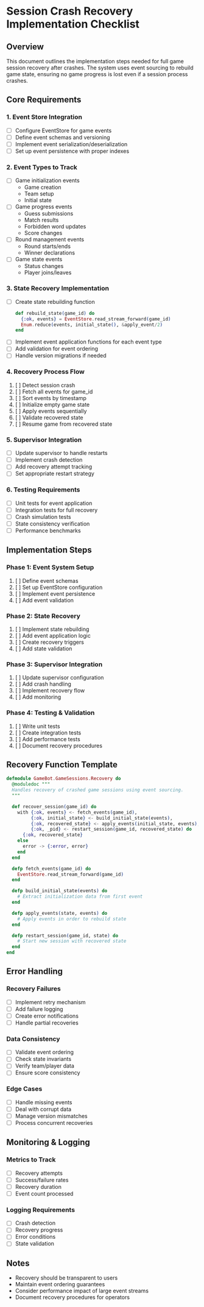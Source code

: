 # Session Crash Recovery Implementation Checklist

## Overview
This document outlines the implementation steps needed for full game session recovery after crashes. The system uses event sourcing to rebuild game state, ensuring no game progress is lost even if a session process crashes.

## Core Requirements

### 1. Event Store Integration
- [ ] Configure EventStore for game events
- [ ] Define event schemas and versioning
- [ ] Implement event serialization/deserialization
- [ ] Set up event persistence with proper indexes

### 2. Event Types to Track
- [ ] Game initialization events
  - Game creation
  - Team setup
  - Initial state
- [ ] Game progress events
  - Guess submissions
  - Match results
  - Forbidden word updates
  - Score changes
- [ ] Round management events
  - Round starts/ends
  - Winner declarations
- [ ] Game state events
  - Status changes
  - Player joins/leaves

### 3. State Recovery Implementation
- [ ] Create state rebuilding function
  ```elixir
  def rebuild_state(game_id) do
    {:ok, events} = EventStore.read_stream_forward(game_id)
    Enum.reduce(events, initial_state(), &apply_event/2)
  end
  ```
- [ ] Implement event application functions for each event type
- [ ] Add validation for event ordering
- [ ] Handle version migrations if needed

### 4. Recovery Process Flow
1. [ ] Detect session crash
2. [ ] Fetch all events for game_id
3. [ ] Sort events by timestamp
4. [ ] Initialize empty game state
5. [ ] Apply events sequentially
6. [ ] Validate recovered state
7. [ ] Resume game from recovered state

### 5. Supervisor Integration
- [ ] Update supervisor to handle restarts
- [ ] Implement crash detection
- [ ] Add recovery attempt tracking
- [ ] Set appropriate restart strategy

### 6. Testing Requirements
- [ ] Unit tests for event application
- [ ] Integration tests for full recovery
- [ ] Crash simulation tests
- [ ] State consistency verification
- [ ] Performance benchmarks

## Implementation Steps

### Phase 1: Event System Setup
1. [ ] Define event schemas
2. [ ] Set up EventStore configuration
3. [ ] Implement event persistence
4. [ ] Add event validation

### Phase 2: State Recovery
1. [ ] Implement state rebuilding
2. [ ] Add event application logic
3. [ ] Create recovery triggers
4. [ ] Add state validation

### Phase 3: Supervisor Integration
1. [ ] Update supervisor configuration
2. [ ] Add crash handling
3. [ ] Implement recovery flow
4. [ ] Add monitoring

### Phase 4: Testing & Validation
1. [ ] Write unit tests
2. [ ] Create integration tests
3. [ ] Add performance tests
4. [ ] Document recovery procedures

## Recovery Function Template
```elixir
defmodule GameBot.GameSessions.Recovery do
  @moduledoc """
  Handles recovery of crashed game sessions using event sourcing.
  """

  def recover_session(game_id) do
    with {:ok, events} <- fetch_events(game_id),
         {:ok, initial_state} <- build_initial_state(events),
         {:ok, recovered_state} <- apply_events(initial_state, events),
         {:ok, _pid} <- restart_session(game_id, recovered_state) do
      {:ok, recovered_state}
    else
      error -> {:error, error}
    end
  end

  defp fetch_events(game_id) do
    EventStore.read_stream_forward(game_id)
  end

  defp build_initial_state(events) do
    # Extract initialization data from first event
  end

  defp apply_events(state, events) do
    # Apply events in order to rebuild state
  end

  defp restart_session(game_id, state) do
    # Start new session with recovered state
  end
end
```

## Error Handling

### Recovery Failures
- [ ] Implement retry mechanism
- [ ] Add failure logging
- [ ] Create error notifications
- [ ] Handle partial recoveries

### Data Consistency
- [ ] Validate event ordering
- [ ] Check state invariants
- [ ] Verify team/player data
- [ ] Ensure score consistency

### Edge Cases
- [ ] Handle missing events
- [ ] Deal with corrupt data
- [ ] Manage version mismatches
- [ ] Process concurrent recoveries

## Monitoring & Logging

### Metrics to Track
- [ ] Recovery attempts
- [ ] Success/failure rates
- [ ] Recovery duration
- [ ] Event count processed

### Logging Requirements
- [ ] Crash detection
- [ ] Recovery progress
- [ ] Error conditions
- [ ] State validation

## Notes
- Recovery should be transparent to users
- Maintain event ordering guarantees
- Consider performance impact of large event streams
- Document recovery procedures for operators 